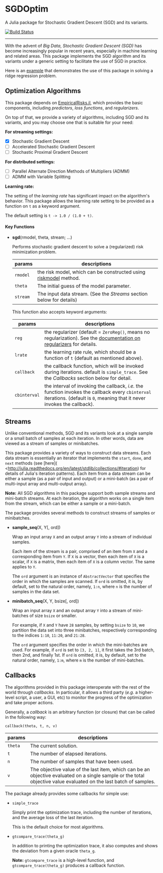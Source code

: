 # SGDOptim

A Julia package for Stochastic Gradient Descent (SGD) and its variants.

[![Build Status](https://travis-ci.org/lindahua/SGDOptim.jl.svg?branch=master)](https://travis-ci.org/lindahua/SGDOptim.jl)

---

With the advent of *Big Data*, *Stochastic Gradient Descent (SGD)* has become increasingly popular in recent years, especially in machine learning and related areas. This package implements the SGD algorithm and its variants under a generic setting to facilitate the use of SGD in practice.

Here is an [example](http://nbviewer.ipython.org/github/lindahua/SGDOptim.jl/blob/master/example.ipynb) that demonstrates the use of this package in solving a ridge regression problem.


## Optimization Algorithms

This package depends on [EmpiricalRisks.jl](https://github.com/lindahua/EmpiricalRisks.jl), which provides the basic components, including *predictors*, *loss functions*, and *regularizers*.

On top of that, we provide a variety of algorithms, including SGD and its variants, and you may choose one that is suitable for your need:

**For streaming settings:**

- [x] Stochastic Gradient Descent
- [ ] Accelerated Stochastic Gradient Descent
- [ ] Stochastic Proximal Gradient Descent

**For distributed settings:**

- [ ] Parallel Alternate Direction Methods of Multipliers (ADMM)
- [ ] ADMM with Variable Splitting

**Learning rate:**

The setting of the *learning rate* has significant impact on the algorithm's behavior. This package allows the learning rate setting to be provided as a function on ``t`` as a keyword argument.

The default setting is ``t -> 1.0 / (1.0 + t)``.


#### Key Functions


- **sgd**(rmodel, theta, stream; ...)

  Performs stochastic gradient descent to solve a (regularized) risk minimization problem.

  |  params   |  descriptions |
  | --------- | ------------- |
  | `rmodel`  | the risk model, which can be constructed using [riskmodel](http://empiricalrisksjl.readthedocs.org/en/latest/riskmodels.html#risk-models) method.  |
  | `theta`   | The initial guess of the model parameter. |
  | `stream`  | The input data stream. (See the *Streams* section below for details) |

  This function also accepts keyword arguments:

  | params       | descriptions |
  | ------------ | ------------ |
  | `reg`        | the regularizer (default = `ZeroReg()`, means no regularization). See the [documentation on regularizers](http://empiricalrisksjl.readthedocs.org/en/latest/regularizers.html) for details. |
  | `lrate`      | the learning rate rule, which should be a function of `t` (default as mentioned above). |
  | `callback`   | the callback function, which will be invoked during iterations. default is ``simple_trace``. See the *Callbacks* section below for detail. |
  | `cbinterval` | the interval of invoking the callback, *i.e.* the function invokes the callback every `cbinterval` iterations. (default is `0`, meaning that it never invokes the callback). |



## Streams

Unlike conventional methods, SGD and its variants look at a single sample or a small batch of samples at each iteration. In other words, data are viewed as a stream of samples or minibatches.

This package provides a variety of ways to construct data streams. Each data stream is essentially an iterator that implements the ``start``, ``done``, and ``next`` methods (see [here]( <http://julia.readthedocs.org/en/latest/stdlib/collections/#iteration) for details of Julia's iteration patterns). Each item from a data stream can be either a sample (as a pair of input and output) or a mini-batch (as a pair of multi-input array and multi-output array).

**Note:** All SGD algorithms in this package support both sample streams and mini-batch streams. At each iteration, the algorithm works on a single item from the stream, which can be either a sample or a mini-batch.


The package provides several methods to construct streams of samples or minibatches.

- **sample_seq**(X, Y[, ord])

    Wrap an input array ``X`` and an output array ``Y`` into a stream of individual samples.

    Each item of the stream is a pair, comprised of an item from ``X`` and a corresponding item from ``Y``. If ``X`` is a vector, then each item of ``X`` is a scalar, if ``X`` is a matrix, then each item of ``X`` is a column vector. The same applies to ``Y``.

    The ``ord`` argument is an instance of ``AbstractVector`` that specifies the order in which the samples are scanned. If ``ord`` is omitted, it is, by default, set to the natural order, namely,
    ``1:n``, where ``n`` is the number of samples in the data set.

- **minibatch_seq**(X, Y, bsize[, ord])

    Wrap an input array ``X`` and an output array ``Y`` into a stream of mini-batches of size ``bsize`` or smaller.

    For example, if ``X`` and ``Y`` have ``28`` samples, by setting ``bsize`` to ``10``, we partition the data set into three minibatches, respectively corresponding to the indices ``1:10``, ``11:20``, and ``21:28``.

    The ``ord`` argument specifies the order in which the mini-batches are used. For example, if ``ord`` is set to ``[3, 2, 1]``, it first takes the 3rd batch, then 2nd, and finally 1st. If ``ord`` is omitted, it is, by default, set to the natural order, namely, ``1:m``, where ``m`` is the number of mini-batches.


## Callbacks

The algorithms provided in this package interoperate with the rest of the world through *callbacks*. In particular, it allows a third party (*e.g.* a higher-level script, a user, a GUI, etc) to monitor the progress of the optimization and take proper actions.

Generally, a *callback* is an arbitrary function (or closure) that can be called in the following way:

```
callback(theta, t, n, v)
```

  | params  | descriptions |
  | ------- | ------------ |
  | `theta` | The current solution. |
  | `t`     | The number of elapsed iterations. |
  | `n`     | The number of samples that have been used. |
  | `v`     | The objective value of the last item, which can be an objective evaluated on a single             sample or the total objective value evaluated on the last batch of samples. |

The package already provides some callbacks for simple use:

- `simple_trace`

    Simply print the optimization trace, including the number of iterations, and the average loss of the last iteration.

    This is the default choice for most algorithms.


- `gtcompare_trace(theta_g)`

    In addition to printing the optimization trace, it also computes and shows the deviation from a given oracle ``theta_g``.

    **Note:** ``gtcompare_trace`` is a high-level function, and ``gtcompare_trace(theta_g)`` produces a callback function.
